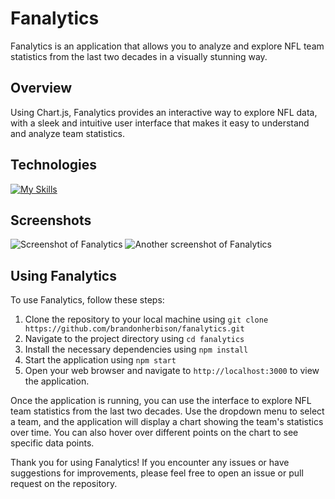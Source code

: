 # Fanalytics

Fanalytics is an application that allows you to analyze and explore NFL team statistics from the last two decades in a visually stunning way.

## Overview

Using Chart.js, Fanalytics provides an interactive way to explore NFL data, with a sleek and intuitive user interface that makes it easy to understand and analyze team statistics.

## Technologies

[![My Skills](https://skills.thijs.gg/icons?i=js,react,html,tailwind)](https://skills.thijs.gg)

## Screenshots

![Screenshot of Fanalytics](https://i.imgur.com/yIjjo8v.png)
![Another screenshot of Fanalytics](https://i.imgur.com/vPlHTb4.png)


## Using Fanalytics

To use Fanalytics, follow these steps:

1. Clone the repository to your local machine using `git clone https://github.com/brandonherbison/fanalytics.git`
2. Navigate to the project directory using `cd fanalytics`
3. Install the necessary dependencies using `npm install`
4. Start the application using `npm start`
5. Open your web browser and navigate to `http://localhost:3000` to view the application.

Once the application is running, you can use the interface to explore NFL team statistics from the last two decades. Use the dropdown menu to select a team, and the application will display a chart showing the team's statistics over time. You can also hover over different points on the chart to see specific data points.

Thank you for using Fanalytics! If you encounter any issues or have suggestions for improvements, please feel free to open an issue or pull request on the repository.


